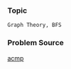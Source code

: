 ### Topic

    Graph Theory, BFS

### Problem Source

[acmp](http://acmp.ru/index.asp?main=task&id_task=345)
